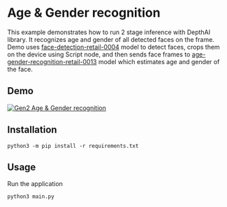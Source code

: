 # Age & Gender recognition

This example demonstrates how to run 2 stage inference with DepthAI library.
It recognizes age and gender of all detected faces on the frame. Demo uses [face-detection-retail-0004](https://docs.openvino.ai/2021.4/omz_models_model_face_detection_retail_0004.html) model to detect faces, crops them on the device using Script node, and then sends face frames to [age-gender-recognition-retail-0013](https://docs.openvino.ai/latest/omz_models_model_age_gender_recognition_retail_0013.html) model which estimates age and gender of the face.

## Demo

[![Gen2 Age & Gender recognition](https://user-images.githubusercontent.com/18037362/159127397-f75a96a9-f699-4bc8-bb54-39f998c044be.png)](https://www.youtube.com/watch?v=PwnVrPaF-vs "Age/Gender recognition on DepthAI")

## Installation

```
python3 -m pip install -r requirements.txt
```

## Usage

Run the application

```
python3 main.py
```